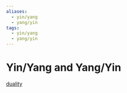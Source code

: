 ```yaml
---
aliases:
  - yin/yang
  - yang/yin
tags:
  - yin/yang
  - yang/yin
---
```


# Yin/Yang and Yang/Yin
[duality](duality.md)